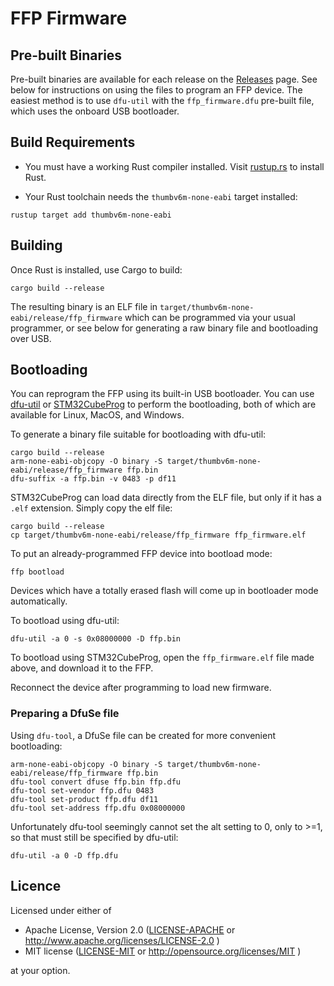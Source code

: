 # FFP Firmware

## Pre-built Binaries

Pre-built binaries are available for each release on the [Releases] page. See
below for instructions on using the files to program an FFP device. The easiest
method is to use `dfu-util` with the `ffp_firmware.dfu` pre-built file, which
uses the onboard USB bootloader.

[Releases]: https://github.com/adamgreig/ffp/releases

## Build Requirements

* You must have a working Rust compiler installed. Visit
[rustup.rs](https://rustup.rs) to install Rust.

* Your Rust toolchain needs the `thumbv6m-none-eabi` target installed:

```
rustup target add thumbv6m-none-eabi
```

## Building

Once Rust is installed, use Cargo to build:

```
cargo build --release
```

The resulting binary is an ELF file in
`target/thumbv6m-none-eabi/release/ffp_firmware` which can be programmed via
your usual programmer, or see below for generating a raw binary file and
bootloading over USB.

## Bootloading

You can reprogram the FFP using its built-in USB bootloader. You can use
[dfu-util](http://dfu-util.sourceforge.net/) or
[STM32CubeProg](https://www.st.com/en/development-tools/stm32cubeprog.html)
to perform the bootloading, both of which are available for Linux, MacOS, and
Windows.

To generate a binary file suitable for bootloading with dfu-util:
```
cargo build --release
arm-none-eabi-objcopy -O binary -S target/thumbv6m-none-eabi/release/ffp_firmware ffp.bin
dfu-suffix -a ffp.bin -v 0483 -p df11
```

STM32CubeProg can load data directly from the ELF file, but only if it has a
`.elf` extension. Simply copy the elf file:

```
cargo build --release
cp target/thumbv6m-none-eabi/release/ffp_firmware ffp_firmware.elf
```

To put an already-programmed FFP device into bootload mode:
```
ffp bootload
```
Devices which have a totally erased flash will come up in bootloader mode
automatically.

To bootload using dfu-util:
```
dfu-util -a 0 -s 0x08000000 -D ffp.bin
```

To bootload using STM32CubeProg, open the `ffp_firmware.elf` file made above,
and download it to the FFP.

Reconnect the device after programming to load new firmware.

### Preparing a DfuSe file

Using `dfu-tool`, a DfuSe file can be created for more convenient bootloading:

```
arm-none-eabi-objcopy -O binary -S target/thumbv6m-none-eabi/release/ffp_firmware ffp.bin
dfu-tool convert dfuse ffp.bin ffp.dfu
dfu-tool set-vendor ffp.dfu 0483
dfu-tool set-product ffp.dfu df11
dfu-tool set-address ffp.dfu 0x08000000
```

Unfortunately dfu-tool seemingly cannot set the alt setting to 0, only to >=1,
so that must still be specified by dfu-util:

```
dfu-util -a 0 -D ffp.dfu
```

## Licence

Licensed under either of

* Apache License, Version 2.0 ([LICENSE-APACHE](../LICENSE-APACHE)
  or http://www.apache.org/licenses/LICENSE-2.0 )
* MIT license ([LICENSE-MIT](../LICENSE-MIT) or
  http://opensource.org/licenses/MIT )

at your option.
